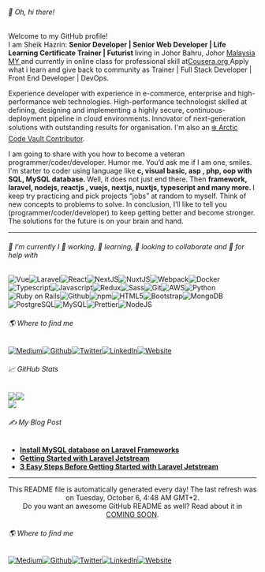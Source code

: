 
<h6>👋 Oh, hi there!</h6>
<p>Welcome to my GitHub profile! <br/>I am Sheik Hazrin:   <b>Senior Developer | Senior Web Developer | Life Learning Certificate Trainer | Futurist  </b> living in Johor Bahru, Johor  <a href="https://en.wikipedia.org/wiki/Malaysia" target="_blank">Malaysia MY  </a> and currently in online class for professional skill at<a href="https://www.coursera.org/sheikhazrin" target="_blank">Cousera.org  </a>Apply what i learn and give back to community as Trainer | Full Stack Developer | Front End Developer | DevOps.</p>
<p>Experience developer with experience in e-commerce, enterprise and high-performance web technologies. 
  High-performance technologist skilled at defining, designing and implementing a highly secure,  
  continuous-deployment pipeline  in cloud environments.  
  Innovator of next-generation solutions with outstanding results for organisation.  
  I'm also an  <a href="https://archiveprogram.github.com/" target="_blank">❄️ Arctic Code Vault Contributor</a>.
</p>
<p>I am going to share with you how to become a veteran programmer/coder/developer. Humor me.  
  You’d ask me if I am one, smiles.  
  I'm starter to coder using language like  <b>c, visual basic, asp , php, oop with SQL, MySQL database.  </b>Well, it does not just end there. Then  <b>framework, laravel, nodejs, reactjs , vuejs, nextjs, nuxtjs, typescript and many more.  </b>I keep try practicing and pick projects “jobs” at random to myself. Think of new concepts to problems to solve.  
  In conclusion, I’ll like to tell you (programmer/coder/developer) to keep getting better and become stronger.  
  The solutions for the future is on your brain and hand.
</p>
<hr/>
<h6>🔧 I’m currently I 🔭 working, 🌱 learning, 👯 looking to collaborate and 🤔 for help with</h6>
<p><img alt="Vue" src="https://img.shields.io/badge/-Vue-46a2f1?style=flat-square&logo=vue.js&logoColor=white"/><img alt="Laravel" src="https://img.shields.io/badge/-Laravel-46a2f1?style=flat-square&logo=laravel&logoColor=white"/><img alt="React" src="https://img.shields.io/badge/-React-4391e3?style=flat-square&logo=react&logoColor=white"/><img alt="NextJS" src="https://img.shields.io/badge/-NextJS-417fd5?style=flat-square&logo=next.js&logoColor=white"/><img alt="NuxtJS" src="https://img.shields.io/badge/-NuxtJS-3e6ec8?style=flat-square&logo=nuxt.js&logoColor=white"/><img alt="Webpack" src="https://img.shields.io/badge/-Webpack-3b5cba?style=flat-square&logo=webpack&logoColor=white"/><img alt="Docker" src="https://img.shields.io/badge/-Docker-384bac?style=flat-square&logo=docker&logoColor=white"/><img alt="Typescript" src="https://img.shields.io/badge/-Typescript-36399e?style=flat-square&logo=typescript&logoColor=white"/><img alt="Javascript" src="https://img.shields.io/badge/-Javascript-332890?style=flat-square&logo=javascript&logoColor=white"/><img alt="Redux" src="https://img.shields.io/badge/-Redux-381b83?style=flat-square&logo=redux&logoColor=white"/><img alt="Sass" src="https://img.shields.io/badge/-Sass-4f1778?style=flat-square&logo=sass&logoColor=white"/><img alt="Git" src="https://img.shields.io/badge/-Git-65136d?style=flat-square&logo=git&logoColor=white"/><img alt="AWS" src="https://img.shields.io/badge/-AWS-7c1062?style=flat-square&logo=amazon-aws&logoColor=white"/><img alt="Python" src="https://img.shields.io/badge/-Python-920c56?style=flat-square&logo=python&logoColor=white"/><img alt="Ruby on Rails" src="https://img.shields.io/badge/-Ruby on Rails-a9094b?style=flat-square&logo=ruby-on-rails&logoColor=white"/><img alt="Github" src="https://img.shields.io/badge/-Github-bf0540?style=flat-square&logo=github&logoColor=white"/><img alt="npm" src="https://img.shields.io/badge/-npm-d60135?style=flat-square&logo=npm&logoColor=white"/><img alt="HTML5" src="https://img.shields.io/badge/-HTML5-d00c32?style=flat-square&logo=html5&logoColor=white"/><img alt="Bootstrap" src="https://img.shields.io/badge/-Bootstrap-bc1d34?style=flat-square&logo=bootstrap&logoColor=white"/><img alt="MongoDB" src="https://img.shields.io/badge/-MongoDB-a72e35?style=flat-square&logo=mongodb&logoColor=white"/><img alt="PostgreSQL" src="https://img.shields.io/badge/-PostgreSQL-934037?style=flat-square&logo=postgresql&logoColor=white"/><img alt="MySQL" src="https://img.shields.io/badge/-MySQL-7f5138?style=flat-square&logo=mysql&logoColor=white"/><img alt="Prettier" src="https://img.shields.io/badge/-Prettier-6b623a?style=flat-square&logo=prettier&logoColor=white"/><img alt="NodeJS" src="https://img.shields.io/badge/-NodeJS-57743b?style=flat-square&logo=Node.js&logoColor=white"/>
</p>
<h6>🌎 Where to find me</h6>
<p><a href="https://medium.com/@sheikhazrin" target="_blank"><img alt="Medium" src="https://img.shields.io/badge/Medium-%2312100E.svg?&style=for-the-badge&logo=Medium&logoColor=white"/></a><a href="https://github.com/sheikhazrin" target="_blank"><img alt="Github" src="https://img.shields.io/badge/Github-%2312100E.svg?&style=for-the-badge&logo=Github&logoColor=white"/></a><a href="https://twitter.com/shazrinjb" target="_blank"><img alt="Twitter" src="https://img.shields.io/badge/Twitter-%231DA1F2.svg?&style=for-the-badge&logo=Twitter&logoColor=white"/></a><a href="https://www.linkedin.com/in/sheikhazrin" target="_blank"><img alt="LinkedIn" src="https://img.shields.io/badge/LinkedIn-%230077B5.svg?&style=for-the-badge&logo=LinkedIn&logoColor=white"/></a><a href="https://dev.to/sheikhazrin" target="_blank"><img alt="Website" src="https://img.shields.io/badge/Website-%234285F4.svg?&style=for-the-badge&logo=google-chrome&logoColor=white"/></a>
</p>
<h6>📈 GitHub Stats</h6><a href="https://github.com/sheikhazrin/sheikhazrin"><img align="center" src="https://github-readme-stats.vercel.app/api/top-langs/?username=sheikhazrin&amp;title_color=24292e&amp;text_color=24292e&amp;icon_color=24292e&amp;bg_color=ffffff"/></a><a href="https://github.com/sheikhazrin/sheikhazrin"><img align="center" src="https://github-readme-stats.vercel.app/api?username=sheikhazrin&amp;show_icons=true&amp;line_height=27&amp;count_private=true&amp;title_color=24292e&amp;text_color=24292e&amp;icon_color=24292e&amp;bg_color=ffffff"/></a><br/><a href="https://github.com/sheikhazrin/sheikhazrin"><img align="center" src="https://github-readme-stats.vercel.app/api/pin/?username=sheikhazrin&amp;repo=sheikhazrin&amp;title_color=24292e&amp;text_color=24292e&amp;icon_color=24292e&amp;bg_color=ffffff"/></a>
<h6>✍ My Blog Post</h6>
<ul>
  <li><a href="https://dev.to/sheikhazrin/install-mysql-database-on-laravel-frameworks-2h85"><b>Install MySQL database on Laravel Frameworks</b></a></li>
  <li><a href="https://dev.to/sheikhazrin/getting-started-with-laravel-jetstream-3676"><b>Getting Started with Laravel Jetstream</b></a></li>
  <li><a href="https://dev.to/sheikhazrin/getting-started-laravel-jetstream-1k4e"><b>3 Easy Steps Before Getting Started with Laravel Jetstream</b></a></li>
</ul>
<hr/>
<p align="center">This README file is automatically generated every day! The last refresh was on Tuesday, October 6, 4:48 AM GMT+2.<br/>Do you want an awesome GitHub README as well? Read about it in <a href="#" target="_blank">COMING SOON</a>.</p>
<h6>🌎 Where to find me</h6>
<p><a href="https://medium.com/@sheikhazrin" target="_blank"><img alt="Medium" src="https://img.shields.io/badge/Medium-%2312100E.svg?&style=for-the-badge&logo=Medium&logoColor=white"/></a><a href="https://github.com/sheikhazrin" target="_blank"><img alt="Github" src="https://img.shields.io/badge/Github-%2312100E.svg?&style=for-the-badge&logo=Github&logoColor=white"/></a><a href="https://twitter.com/shazrinjb" target="_blank"><img alt="Twitter" src="https://img.shields.io/badge/Twitter-%231DA1F2.svg?&style=for-the-badge&logo=Twitter&logoColor=white"/></a><a href="https://www.linkedin.com/in/sheikhazrin" target="_blank"><img alt="LinkedIn" src="https://img.shields.io/badge/LinkedIn-%230077B5.svg?&style=for-the-badge&logo=LinkedIn&logoColor=white"/></a><a href="https://dev.to/sheikhazrin" target="_blank"><img alt="Website" src="https://img.shields.io/badge/Website-%234285F4.svg?&style=for-the-badge&logo=google-chrome&logoColor=white"/></a>
</p>